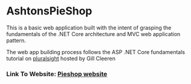 # AshtonsPieShop

This is a basic web application built with the intent of grasping the fundamentals of the .NET Core architecture and MVC web application pattern.

The web app building process follows the ASP .NET Core fundamentals tutorial on [pluralsight](https://app.pluralsight.com/library/courses/asp-dot-net-core-6-fundamentals/table-of-contents) hosted by Gill Cleeren

### Link To Website: [Pieshop website](https://ashtonspieshop.azurewebsites.net/)
